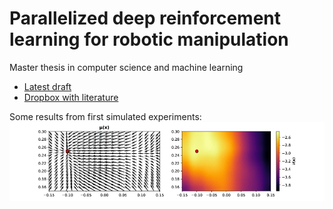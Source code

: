 # Parallelized deep reinforcement learning for robotic manipulation
Master thesis in computer science and machine learning

- [Latest draft](https://www.dropbox.com/s/crbu38go3g5wsop/isac_arnekvist.pdf?dl=1)
- [Dropbox with literature](https://www.dropbox.com/sh/9id510as7zuvyls/AAAtI-pSpf-CgR1STtxP57uOa?dl=0)

Some results from first simulated experiments:
![](animated.gif)
